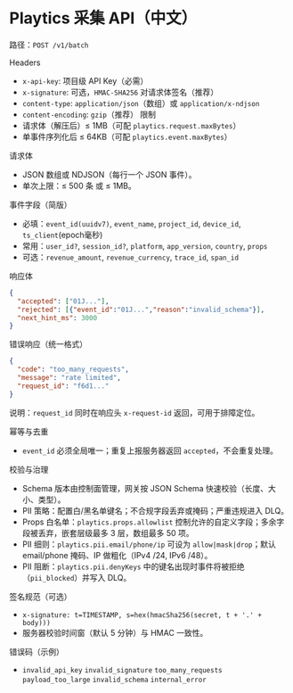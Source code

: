 # Playtics 采集 API（中文）

路径：`POST /v1/batch`

Headers
- `x-api-key`: 项目级 API Key（必需）
- `x-signature`: 可选，`HMAC-SHA256` 对请求体签名（推荐）
- `content-type`: `application/json`（数组）或 `application/x-ndjson`
- `content-encoding`: `gzip`（推荐）
限制
- 请求体（解压后）≤ 1MB（可配 `playtics.request.maxBytes`）
- 单事件序列化后 ≤ 64KB（可配 `playtics.event.maxBytes`）

请求体
- JSON 数组或 NDJSON（每行一个 JSON 事件）。
- 单次上限：≤ 500 条 或 ≤ 1MB。

事件字段（简版）
- 必填：`event_id(uuidv7)`, `event_name`, `project_id`, `device_id`, `ts_client`(epoch毫秒)
- 常用：`user_id?`, `session_id?`, `platform`, `app_version`, `country`, `props`
- 可选：`revenue_amount`, `revenue_currency`, `trace_id`, `span_id`

响应体
```json
{
  "accepted": ["01J..."],
  "rejected": [{"event_id":"01J...","reason":"invalid_schema"}],
  "next_hint_ms": 3000
}
```

错误响应（统一格式）
```json
{
  "code": "too_many_requests",
  "message": "rate limited",
  "request_id": "f6d1..."
}
```
说明：`request_id` 同时在响应头 `x-request-id` 返回，可用于排障定位。

幂等与去重
- `event_id` 必须全局唯一；重复上报服务器返回 `accepted`，不会重复处理。

校验与治理
- Schema 版本由控制面管理，网关按 JSON Schema 快速校验（长度、大小、类型）。
- PII 策略：配置白/黑名单键名；不合规字段丢弃或掩码；严重违规进入 DLQ。
- Props 白名单：`playtics.props.allowlist` 控制允许的自定义字段；多余字段被丢弃，嵌套层级最多 3 层，数组最多 50 项。
 - PII 细则：`playtics.pii.email/phone/ip` 可设为 `allow|mask|drop`；默认 email/phone 掩码、IP 做粗化（IPv4 /24, IPv6 /48）。
 - PII 阻断：`playtics.pii.denyKeys` 中的键名出现时事件将被拒绝（`pii_blocked`）并写入 DLQ。

签名规范（可选）
- `x-signature: t=TIMESTAMP, s=hex(hmacSha256(secret, t + '.' + body)))`
- 服务器校验时间窗（默认 5 分钟）与 HMAC 一致性。

错误码（示例）
- `invalid_api_key` `invalid_signature` `too_many_requests` `payload_too_large` `invalid_schema` `internal_error`
